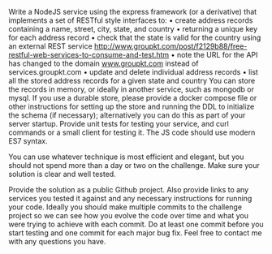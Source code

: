 Write a NodeJS service using the express framework (or a derivative) that implements a set of RESTful style interfaces to:
• create address records containing a name, street, city, state, and country
• returning a unique key for each address record
• check that the state is valid for the country using an external REST service http://www.groupkt.com/post/f2129b88/free-restful-web-services-to-consume-and-test.htm
• note the URL for the API has changed to the domain www.groupkt.com instead of services.groupkt.com
• update and delete individual address records
• list all the stored address records for a given state and country
You can store the records in memory, or ideally in another service, such as mongodb or mysql. If you use a durable store, please provide a docker compose file or other instructions for setting up the store and running the DDL to initialize the schema (if necessary); alternatively you can do this as part of your server startup. Provide unit tests for testing your service, and curl commands or a small client for testing it. The JS code should use modern ES7 syntax.

You can use whatever technique is most efficient and elegant, but you should not spend more than a day or two on the challenge. Make sure your solution is clear and well tested.

Provide the solution as a public Github project. Also provide links to any services you tested it against and any necessary instructions for running your code.  Ideally you should make multiple commits to the challenge project so we can see how you evolve the code over time and what you were trying to achieve with each commit.  Do at least one commit before you start testing and one commit for each major bug fix. Feel free to contact me with any questions you have.
